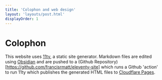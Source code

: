```yaml
---
title: 'Colophon and web design'
layout: 'layouts/post.html'
displayOrder: 1
---
```


# Colophon

This website uses [11ty](https://www.11ty.dev/), a static site generator. Markdown files are edited using [Obsidian](https://obsidian.md/) and are pushed to a (Github Repository)[https://github.com/francisrmatt/eleventy-site] which runs a Github 'action' to run 11ty which publishes the generated HTML files to [Cloudflare Pages](https://pages.cloudflare.com/).